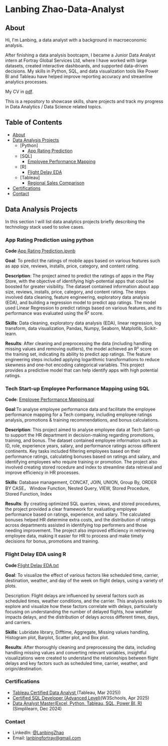 # Lanbing Zhao-Data-Analyst
## About
Hi, I'm Lanbing, a data analyst with a background in macroeconomic analysis. <br>

After finishing a data analysis bootcapm, I became a Junior Data Analyst intern at Fortray Global Services Ltd, where I have worked with large datasets, created interactive dashboards, and supported data-driven decisions. My skills in Python, SQL, and data visualization tools like Power BI and Tableau have helped improve reporting accuracy and streamline analytics processes.<br> 

My CV in [pdf](https://github.com/zhaoycy/Portfolio-Projects/blob/main/Lanbing%20Zhao%20-%20CV%20-%20Data%20Analyst.pdf).<br>

This is a repository to showcase skills, share projects and track my progress in Data Analytics / Data Science related topics.<br>

## Table of Contents
- [About](#about)
- [Data Analysis Projects](#data-analysis-projects)
  - [Python]
    - [App Rating Prediction](#app-rating-prediction-using-python)
  - [SQL]
    - [Employee Performance Mapping](#Tech-Start-up-Employee-Performance-Mapping-using-SQL)
  - [R]
    - [Flight Delay EDA](#Flight-Delay-EDA-using-R)
  - [Tableau]
    - [Regional Sales Comparison](#Sales-Comparison-for-2-Selected-Regions)
- [Certifications](#certifications)
- [Contact](#contact)

## Data Analysis Projects
 In this section I will list data analytics projects briefly describing the technology stack used to solve cases.

### App Rating Prediction using python
**Code**:[App Rating Prediction.ipynb](https://github.com/zhaoycy/Data-Analysis/blob/main/App_Rating_Prediction.ipynb)

**Goal**: To predict the ratings of mobile apps based on various features such as app size, reviews, installs, price, category, and content rating.

**Description**: The project aimed to predict the ratings of apps in the Play Store, with the objective of identifying high-potential apps that could be boosted for greater visibility. The dataset contained information about app size, reviews, installs, price, category, and content rating. The steps involved data cleaning, feature engineering, exploratory data analysis (EDA), and building a regression model to predict app ratings. The model used Linear Regression to predict ratings based on various features, and its performance was evaluated using the R² score.

**Skills**: Data cleaning, exploratory data analysis (EDA), linear regression, log transform, data visualization, Pandas, Numpy, Seaborn, Matplotlib, Scikit-learn.

**Results**: After cleaning and preprocessing the data (including handling missing values and removing outliers), the model achieved an R² score on the training set, indicating its ability to predict app ratings. The feature engineering steps included applying logarithmic transformations to reduce skewness and one-hot encoding categorical variables. This project provides a predictive model that can help identify apps with high potential ratings.

### Tech Start-up Employee Performance Mapping using SQL
**Code**: [Employee Performance Mapping.sql](https://github.com/zhaoycy/Data-Analysis/blob/main/Tech_Start-up_Employee_Performance_Mapping.sql)

**Goal**:To analyse employee performance data and facilitate the employee performance mapping for a Tech company, including employee ratings analysis, promotions & training recommendations, and bonus calculations.

**Description**: This project aimed to analyse employee data at Tech Satrt-up to support the HR department in decision-making regarding promotions, training, and bonus. The dataset contained employee information such as ID, role, experience years, salary, and performance ratings across different continents. Key tasks included filtering employees based on their performance ratings, calculating bonuses based on ratings and salary, and identifying employees who require training or promotion. The project also involved creating stored rocedure and index to streamline data retrieval and improve efficiency in HR processes.

**Skills**: Database management, CONCAT, JOIN, UNION, Group By, ORDER BY CASE， Window Function, Nested Query, VIEW, Stored Procedure, Stored Function, Index

**Results**: By creating optimized SQL queries, views, and stored procedures, the project provided a clear framework for evaluating employee performance based on ratings, experience, and salary. The calculated bonuses helped HR determine extra costs, and the distribution of ratings across departments assisted in identifying top performers and those needing improvement. The project also improved efficiency in retrieving employee data, making it easier for HR to process and make timely decisions for bonus, promotions and training.

### Flight Delay EDA using R
**Code**:[Flight Delay EDA.txt](https://github.com/zhaoycy/Data-Analysis/blob/main/Flight%20Delay%20EDA.txt)

**Goal**: To visualize the effect of various factors like scheduled time, carrier, destination, weather, and day of the week on flight delays, using a variety of plots.

Description: Flight delays are influenced by several factors such as scheduled times, weather conditions, and the carrier. This analysis seeks to explore and visualize how these factors correlate with delays, particularly focusing on understanding the number of delayed flights, how weather impacts delays, and the distribution of delays across different times, days, and carriers.

**Skills**: Lubridate library, Difftime, Aggregate, Missing values handling, Histogram plot, Barplot, Scatter plot, and Box plot.

**Results**: After thoroughly cleaning and preprocessing the data, including handling missing values and converting relevant variables, insightful visualizations were created to understand the relationships between flight delays and key factors such as scheduled time, carrier, weather, and origin/destination. 

### Certifications
- [Tableau Certified Data Analyst ](https://github.com/zhaoycy/Data-Analysis/blob/main/Tableau%20Certified%20Data%20Analyst%20Certificate%20from%20Tableau.pdf)(Tableau, Mar 2025))
- [Certified SQL Developer (Advanced Level)](https://verify.w3schools.com/1PUOVYI5N0)(W3Schools, Apr 2025) 
- [Data Analyst Master(Excel, Python, Tableau, SQL, Power BI, R)](https://fortraynetworks.lms.simplilearn.com/dashboard/certificate) (Simplilearn, Dec 2024)

### Contact
- LinkedIn: [@LanbingZhao](https://www.linkedin.com/in/lanbing-zhao-306603264/)
- Email: lanbingfortray@gmail.com

